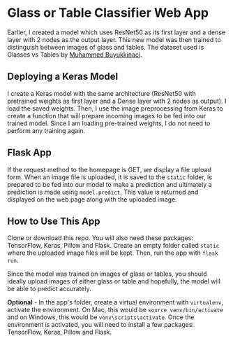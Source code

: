 # Glass or Table Classifier Web App
Earlier, I created a model which uses ResNet50 as its first layer and a dense layer with 2 nodes as the output layer. This new model was then trained to distinguish between images of glass and tables. The dataset used is Glasses vs Tables by [Muhammed Buyukkinaci](https://github.com/MuhammedBuyukkinaci).

## Deploying a Keras Model
I create a Keras model with the same architecture (ResNet50 with pretrained weights as first layer and a Dense layer with 2 nodes as output). I load the saved weights. Then, I use the image preprocessing from Keras to create a function that will prepare incoming images to be fed into our trained model. Since I am loading pre-trained weights, I do not need to perform any training again.

## Flask App
If the request method to the homepage is GET, we display a file upload form. When an image file is uploaded, it is saved to the `static` folder, is prepared to be fed into our model to make a prediction and ultimately a prediction is made using `model.predict`. This value is returned and displayed on the web page along with the uploaded image.

## How to Use This App
Clone or download this repo. You will also need these packages: TensorFlow, Keras, Pillow and Flask. Create an empty folder called `static` where the uploaded image files will be kept. Then, run the app with `flask run`.

Since the model was trained on images of glass or tables, you should ideally upload images of either glass or table and hopefully, the model will be able to predict accurately.

**Optional** - In the app's folder, create a virtual environment with `virtualenv`, activate the environment. On Mac, this would be `source venv/bin/activate` and on Windows, this would be `venv\scripts\activate`. Once the environment is activated, you will need to install a few packages: TensorFlow, Keras, Pillow and Flask. 
